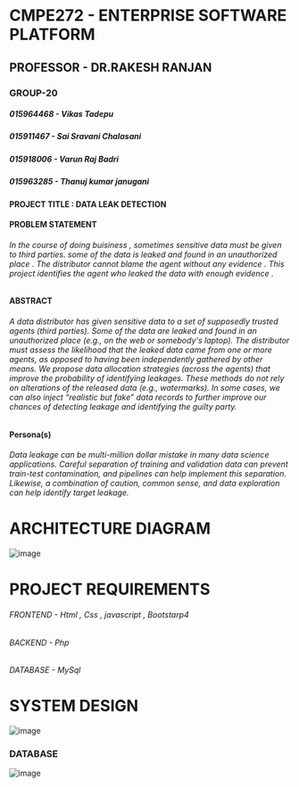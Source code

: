 # CMPE272 - ENTERPRISE SOFTWARE PLATFORM
## PROFESSOR - DR.RAKESH RANJAN
### GROUP-20
 ##### 015964468 - Vikas Tadepu
 ##### 015911467 - Sai Sravani Chalasani
 ##### 015918006 - Varun Raj Badri
 ##### 015963285 - Thanuj kumar janugani
 
 
 
   
  #### PROJECT TITLE : DATA LEAK DETECTION
 
  #### PROBLEM STATEMENT 
  ###### In the course of doing buisiness , sometimes sensitive data must be given to third parties. some of the data is leaked and found in an  unauthorized   place . The distributor cannot blame the agent without any evidence . This project identifies the agent who leaked the data with enough evidence .
 
  #### ABSTRACT 
  ###### A data distributor has given sensitive data to a set of supposedly trusted agents (third parties). Some of the data are leaked and found in an unauthorized place (e.g., on the web or somebody's laptop). The distributor must assess the likelihood that the leaked data came from one or more agents, as opposed to having been independently gathered by other means. We propose data allocation strategies (across the agents) that improve the probability of identifying leakages. These methods do not rely on alterations of the released data (e.g., watermarks). In some cases, we can also inject “realistic but fake” data records to further improve our chances of detecting leakage and identifying the guilty party.

  #### Persona(s)
  ###### Data leakage can be multi-million dollar mistake in many data science applications. Careful separation of training and validation data can prevent train-test contamination, and pipelines can help implement this separation. Likewise, a combination of caution, common sense, and data exploration can help identify target leakage.
  
  
 # ARCHITECTURE DIAGRAM
   ![image](https://user-images.githubusercontent.com/91631318/164345141-9c4d8149-a666-46ff-9232-b3c0bb7c0a03.png)
   
 # PROJECT REQUIREMENTS
 ###### FRONTEND - Html , Css , javascript , Bootstarp4
 ###### BACKEND - Php 
 ###### DATABASE - MySql
 
 # SYSTEM DESIGN
   ![image](https://user-images.githubusercontent.com/91631318/166823727-5c32f2ee-d7ca-4aa6-9876-e91062f679b9.png)


  ### DATABASE
  
   ![image](https://user-images.githubusercontent.com/91631318/166822176-32f7d571-94cc-4fef-ba88-852bc4cc4d90.png)

     
   
   
   

  

